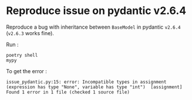 # Reproduce issue on pydantic v2.6.4

Reproduce a bug with inheritance between `BaseModel` in pydantic `v2.6.4` (`v2.6.3` works fine).

Run :
```shell
poetry shell
mypy
```

To get the error :
```
issue_pydantic.py:15: error: Incompatible types in assignment (expression has type "None", variable has type "int")  [assignment]
Found 1 error in 1 file (checked 1 source file)
```

